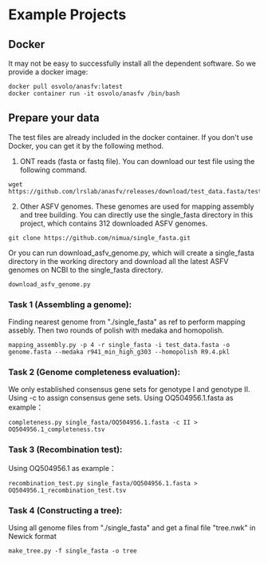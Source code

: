 # Example Projects
## Docker
It may not be easy to successfully install all the dependent software. So we provide a docker image:
```
docker pull osvolo/anasfv:latest
docker container run -it osvolo/anasfv /bin/bash
```	 
## Prepare your data
The test files are already included in the docker container. If you don't use Docker, you can get it by the following method.

1. ONT reads (fasta or fastq file). You can download our test file using the following command.
```
wget https://github.com/lrslab/anasfv/releases/download/test_data.fasta/test_data.fasta
```

2. Other ASFV genomes. These genomes are used for mapping assembly and tree building. You can directly use the single_fasta directory in this project, which contains 312 downloaded ASFV genomes.
```
git clone https://github.com/nimua/single_fasta.git
```
Or you can run download_asfv_genome.py, which will create a single_fasta directory in the working directory and download all the latest ASFV genomes on NCBI to the single_fasta directory.
```
download_asfv_genome.py
```

### Task 1 (Assembling a genome):
Finding nearest genome from "./single_fasta" as ref to perform mapping assebly. Then two rounds of polish with medaka and homopolish.
```
mapping_assembly.py -p 4 -r single_fasta -i test_data.fasta -o genome.fasta --medaka r941_min_high_g303 --homopolish R9.4.pkl 
```
### Task 2 (Genome completeness evaluation):
We only established consensus gene sets for genotype I and genotype II. Using -c to assign consensus gene sets.
Using OQ504956.1.fasta as example：
```
completeness.py single_fasta/OQ504956.1.fasta -c II > OQ504956.1_completeness.tsv
```
### Task 3 (Recombination test):
Using OQ504956.1 as example：
```
recombination_test.py single_fasta/OQ504956.1.fasta > OQ504956.1_recombination_test.tsv
```
### Task 4 (Constructing a tree):
Using all genome files from "./single_fasta" and get a final file "tree.nwk" in Newick format
```
make_tree.py -f single_fasta -o tree
```
